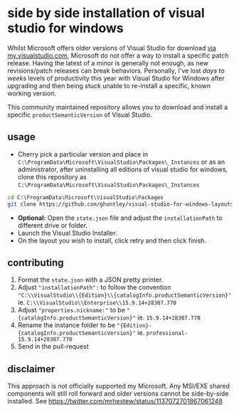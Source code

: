 # side by side installation of visual studio for windows

Whilst Microsoft offers older versions of Visual Studio for download [via my.visualstudio.com](https://t.co/HJgKTpg5mq?amp=1), Microsoft do not offer a way to install a specific patch release. Having the latest of a minor is generally not enough, as new revisions/patch releases can break behaviors. Personally, I've lost _days_ to _weeks_ levels of productivity this year with Visual Studio for Windows after upgrading and then being stuck unable to re-install a specific, known working version.

This community maintained repository allows you to download and install a specific `productSemanticVersion` of Visual Studio. 

## usage

- Cherry pick a particular version and place in `C:\ProgramData\Microsoft\VisualStudio\Packages\_Instances` or as an administrator, after uninstalling all editions of visual studio for windows, clone this repository as `C:\ProgramData\Microsoft\VisualStudio\Packages\_Instances`

```bash
cd C:\ProgramData\Microsoft\VisualStudio\Packages
git clone https://github.com/ghuntley/visual-studio-for-windows-layouts _Instances
```

- **Optional:** Open the `state.json` file and adjust the `installationPath` to different drive or folder.
- Launch the Visual Studio Installer.
- On the layout you wish to install, click retry and then click finish.

## contributing

1. Format the `state.json` with a JSON pretty printer.
2. Adjust `"installationPath":` to follow the convention `"C:\\VisualStudio\\{Edition}\\{catalogInfo.productSemanticVersion}"` ie. `C:\\VisualStudio\\Enterprise\\15.9.14+28307.770`
3. Adjust `"properties.nickname:"` to be `"{catalogInfo.productSemanticVersion}"` ie. `15.9.14+28307.770`
4. Rename the instance folder to be `"{Edition}-{catalogInfo.productSemanticVersion}"` ie. `professional-15.9.14+28307.770`
5. Send in the pull-request

## disclaimer

This approach is not officially supported my Microsoft. Any MSI/EXE shared components will still roll forward and older versions cannot be side-by-side installed. See https://twitter.com/mrhestew/status/1137072701867061248
